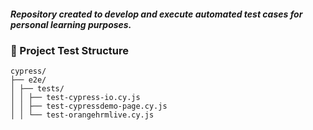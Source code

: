 ##### Repository created to develop and execute automated test cases for personal learning purposes.

### 🧪 Project Test Structure

```
cypress/
├── e2e/
│ ├── tests/
│ │ ├── test-cypress-io.cy.js
│ │ ├── test-cypressdemo-page.cy.js
│ │ └── test-orangehrmlive.cy.js
```